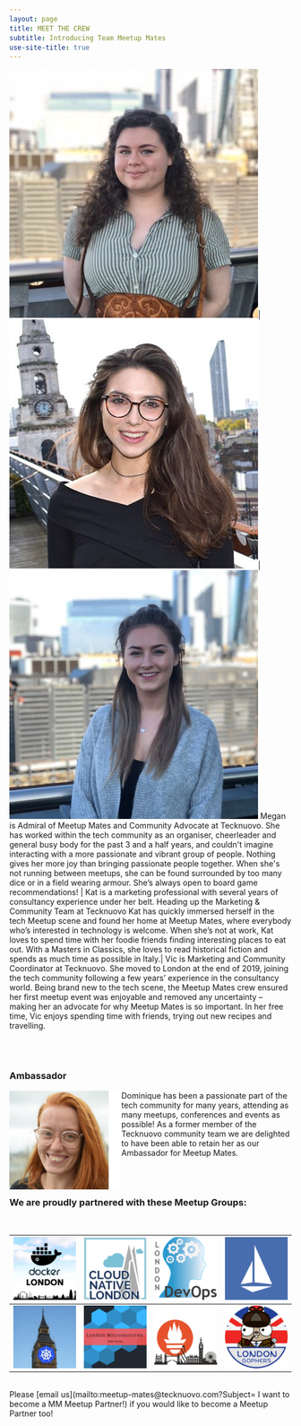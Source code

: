 ```yaml
---
layout: page
title: MEET THE CREW
subtitle: Introducing Team Meetup Mates
use-site-title: true
---
```


 [![Megan Slater](/img/MS-%20MM%20Admiral%20Pic%20New.jpg "Admiral Megan")](https://twitter.com/MeganKSlater)| [![Kat Paines](/img/KP%20-%20MM%20Captain%20Pic.jpg "Captain Kat")](https://twitter.com/katpaines/)| [![Vic Law](/img/Vic-%20MM%20Captain%20Pic.JPG "Captain Vic")](https://twitter.com/vicky_law7)
 Megan is Admiral of Meetup Mates and Community Advocate at Tecknuovo. She has worked within the tech community as an organiser, cheerleader and general busy body for the past 3 and a half years, and couldn't imagine interacting with a more passionate and vibrant group of people. Nothing gives her more joy than bringing passionate people together. When she's not running between meetups, she can be found surrounded by too many dice or in a field wearing armour. She’s always open to board game recommendations!          | Kat is a marketing professional with several years of consultancy experience under her belt. Heading up the Marketing & Community Team at Tecknuovo Kat has quickly immersed herself in the tech Meetup scene and found her home at Meetup Mates, where everybody who’s interested in technology is welcome. When she’s not at work, Kat loves to spend time with her foodie friends finding interesting places to eat out. With a Masters in Classics, she loves to read historical fiction and spends as much time as possible in Italy.| Vic is Marketing and Community Coordinator at Tecknuovo. She moved to London at the end of 2019, joining the tech community following a few years’ experience in the consultancy world. Being brand new to the tech scene, the Meetup Mates crew ensured her first meetup event was enjoyable and removed any uncertainty – making her an advocate for why Meetup Mates is so important. In her free time, Vic enjoys spending time with friends, trying out new recipes and travelling.                
                                 

<div><br><br></div>

### Ambassador

<a href="https://twitter.com/devopsdom"><img style="float: left;" src="/img/DT%20-%20MM%20Captain%20Pic.jpg" alt="Dominique Tops" title="Ambassador Domi" width="200" /></a>Dominique has been a passionate part of the tech community for many years, attending as many meetups, conferences and events as possible! As a former member of the Tecknuovo community team we are delighted to have been able to retain her as our Ambassador for Meetup Mates.

<div><br><br></div>

### We are proudly partnered with these Meetup Groups:
<div><br></div>

|[![MeetupMates_DockerLondon](/img/MeetupMates_Docker_London.png "Docker London loves Meetup Mates")](https://www.meetup.com/Docker-London/)|[![MeetupMates_Cloud_Native](/img/MeetupMates_Cloud_Native.png "Cloud Native London loves Meetup Mates")](https://www.meetup.com/Cloud-Native-London/)|[![MeetupMates_London_DevOps](/img/MeetupMates_London_DevOps.png "London DevOps loves Meetup Mates")](https://www.meetup.com/London-DevOps/)|[![MeetupMates_Istio](/img/MeetupMates_Istio.png "Istio London loves Meetup Mates")](https://www.meetup.com/Istio-London/)|
|---|---|---|---|
|[![MeetupMates_Kubernetes](/img/MeetupMates_Kubernetes.png "Kubernetes loves loves Meetup Mates")](https://www.meetup.com/Kubernetes-London/)|[![MeetupMates_Microservices](/img/MeetupMates_Microservices.png "Microservices London loves Meetup Mates")](https://www.meetup.com/London-Microservices-User-Group/)|[![MeetupMates_PrometheusLondon](/img/MeetupMates_PrometheusLondon.png "Prometheus London loves Meetup Mates")](https://www.meetup.com/Prometheus-London/)|[![MeetupMates_LondonGophers](/img/MeetupMates_LondonGophers.png "London Gophers loves Meetup Mates")](https://www.meetup.com/LondonGophers/)|

<div><br></div>
Please [email us](mailto:meetup-mates@tecknuovo.com?Subject= I want to become a MM Meetup Partner!) if you would like to become a Meetup Partner too!

